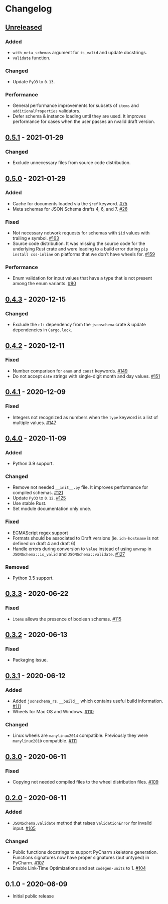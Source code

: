 # Changelog

## [Unreleased]

### Added

- `with_meta_schemas` argument for `is_valid` and update docstrings.
- `validate` function.

### Changed

- Update `PyO3` to `0.13`.

### Performance

- General performance improvements for subsets of `items` and `additionalProperties` validators.
- Defer schema & instance loading until they are used. It improves performance for cases when the user passes an nvalid draft version.

## [0.5.1] - 2021-01-29

### Changed

- Exclude unnecessary files from source code distribution.

## [0.5.0] - 2021-01-29

### Added

- Cache for documents loaded via the `$ref` keyword. [#75](https://github.com/Stranger6667/jsonschema-rs/issues/75)
- Meta schemas for JSON Schema drafts 4, 6, and 7. [#28](https://github.com/Stranger6667/jsonschema-rs/issues/28)

### Fixed

- Not necessary network requests for schemas with `$id` values with trailing `#` symbol. [#163](https://github.com/Stranger6667/jsonschema-rs/issues/163)
- Source code distribution. It was missing the source code for the underlying Rust crate and were leading to
  a build error during `pip install css-inline` on platforms that we don't have wheels for.
  [#159](https://github.com/Stranger6667/jsonschema-rs/issues/159)

### Performance

- Enum validation for input values that have a type that is not present among the enum variants. [#80](https://github.com/Stranger6667/jsonschema-rs/issues/80)

## [0.4.3] - 2020-12-15

### Changed

- Exclude the `cli` dependency from the `jsonschema` crate & update dependencies in `Cargo.lock`.

## [0.4.2] - 2020-12-11

### Fixed

- Number comparison for `enum` and `const` keywords. [#149](https://github.com/Stranger6667/jsonschema-rs/issues/149)
- Do not accept `date` strings with single-digit month and day values. [#151](https://github.com/Stranger6667/jsonschema-rs/issues/151)

## [0.4.1] - 2020-12-09

### Fixed

- Integers not recognized as numbers when the `type` keyword is a list of multiple values. [#147](https://github.com/Stranger6667/jsonschema-rs/issues/147)

## [0.4.0] - 2020-11-09

### Added

- Python 3.9 support.

### Changed

- Remove not needed `__init__.py` file. It improves performance for compiled schemas. [#121](https://github.com/Stranger6667/jsonschema-rs/issues/121)
- Update `PyO3` to `0.12`. [#125](https://github.com/Stranger6667/jsonschema-rs/issues/125)
- Use stable Rust.
- Set module documentation only once.

### Fixed

- ECMAScript regex support
- Formats should be associated to Draft versions (ie. `idn-hostname` is not defined on draft 4 and draft 6)
- Handle errors during conversion to `Value` instead of using `unwrap` in `JSONSchema::is_valid` and `JSONSchema::validate`. [#127](https://github.com/Stranger6667/jsonschema-rs/issues/127)

### Removed

- Python 3.5 support.

## [0.3.3] - 2020-06-22

### Fixed

- `items` allows the presence of boolean schemas. [#115](https://github.com/Stranger6667/jsonschema-rs/pull/115)

## [0.3.2] - 2020-06-13

### Fixed

- Packaging issue.

## [0.3.1] - 2020-06-12

### Added

- Added `jsonschema_rs.__build__` which contains useful build information. [#111](https://github.com/Stranger6667/jsonschema-rs/pulls/111)
- Wheels for Mac OS and Windows. [#110](https://github.com/Stranger6667/jsonschema-rs/issues/110)

### Changed

- Linux wheels are `manylinux2014` compatible. Previously they were `manylinux2010` compatible. [#111](https://github.com/Stranger6667/jsonschema-rs/pulls/111)

## [0.3.0] - 2020-06-11

### Fixed

- Copying not needed compiled files to the wheel distribution files. [#109](https://github.com/Stranger6667/jsonschema-rs/issues/109)

## [0.2.0] - 2020-06-11

### Added

- `JSONSchema.validate` method that raises `ValidationError` for invalid input. [#105](https://github.com/Stranger6667/jsonschema-rs/issues/105)

### Changed

- Public functions docstrings to support PyCharm skeletons generation. Functions signatures now have proper signatures (but untyped) in PyCharm. [#107](https://github.com/Stranger6667/jsonschema-rs/issues/107)
- Enable Link-Time Optimizations and set `codegen-units` to 1. [#104](https://github.com/Stranger6667/jsonschema-rs/issues/104)

## 0.1.0 - 2020-06-09

- Initial public release

[Unreleased]: https://github.com/Stranger6667/jsonschema-rs/compare/python-v0.5.1...HEAD
[0.5.1]: https://github.com/Stranger6667/jsonschema-rs/compare/python-v0.5.0...python-v0.5.1
[0.5.0]: https://github.com/Stranger6667/jsonschema-rs/compare/python-v0.4.3...python-v0.5.0
[0.4.3]: https://github.com/Stranger6667/jsonschema-rs/compare/python-v0.4.2...python-v0.4.3
[0.4.2]: https://github.com/Stranger6667/jsonschema-rs/compare/python-v0.4.1...python-v0.4.2
[0.4.1]: https://github.com/Stranger6667/jsonschema-rs/compare/python-v0.4.0...python-v0.4.1
[0.4.0]: https://github.com/Stranger6667/jsonschema-rs/compare/python-v0.3.3...python-v0.4.0
[0.3.3]: https://github.com/Stranger6667/jsonschema-rs/compare/python-v0.3.2...python-v0.3.3
[0.3.2]: https://github.com/Stranger6667/jsonschema-rs/compare/python-v0.3.1...python-v0.3.2
[0.3.1]: https://github.com/Stranger6667/jsonschema-rs/compare/python-v0.3.0...python-v0.3.1
[0.3.0]: https://github.com/Stranger6667/jsonschema-rs/compare/python-v0.2.0...python-v0.3.0
[0.2.0]: https://github.com/Stranger6667/jsonschema-rs/compare/python-v0.1.0...python-v0.2.0
